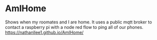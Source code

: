 # AmIHome
Shows when my roomates and I are home. It uses a public mqtt broker to contact a raspberry pi with a node red flow to ping all of our phones.    
https://nathanllee1.github.io/AmIHome/
